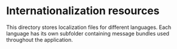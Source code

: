 # Internationalization resources

This directory stores localization files for different languages. Each language has its own subfolder containing message bundles used throughout the application.
